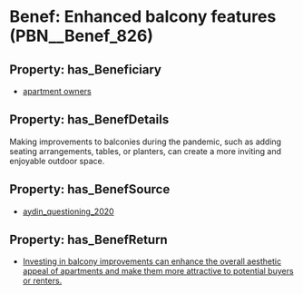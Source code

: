 # Benef: __Enhanced balcony features__ (PBN__Benef_826)

## Property: has_Beneficiary

* [apartment owners](../Stakeholder/PBN__Stakeholder_334)

## Property: has_BenefDetails

Making improvements to balconies during the pandemic, such as adding seating arrangements, tables, or planters, can create a more inviting and enjoyable outdoor space.

## Property: has_BenefSource

* [aydin_questioning_2020](../Article/PBN__Article_165)

## Property: has_BenefReturn

* [Investing in balcony improvements can enhance the overall aesthetic appeal of apartments and make them more attractive to potential buyers or renters.](../BenefReturn/PBN__BenefReturn_896)

